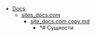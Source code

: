 - <a href = "E:\Node_projects\Node_Way\NBase\_Md\_Index\__Closer\_FunctionalProgramming\Part_I\content\Docs\cat.Docs\dir.Docs.md">Docs</a>
    - <a href = "E:\Node_projects\Node_Way\NBase\_Md\_Index\__Closer\_FunctionalProgramming\Part_I\content\Docs\sites_docs.com\cat.sites_docs.com\dir.sites_docs.com.md">sites_docs.com</a>
        - <a href = "E:\Node_projects\Node_Way\NBase\_Md\_Index\__Closer\_FunctionalProgramming\Part_I\content\Docs\sites_docs.com\site_docs.com copy.md">site_docs.com copy.md</a>
            - *# Сущности
    
